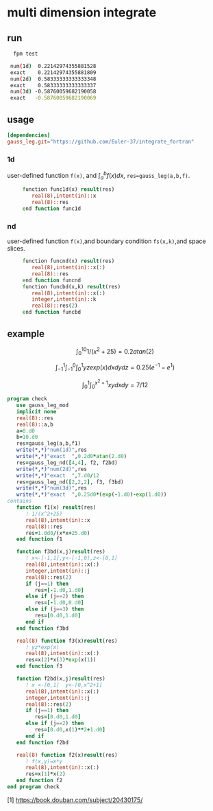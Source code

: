 # multi dimension integrate

## run

```sh
  fpm test
```

``` sh
 num(1d)  0.22142974355881528
 exact    0.22142974355881809
 num(2d)  0.58333333333333348
 exact    0.58333333333333337
 num(3d) -0.58760059682190058
 exact   -0.58760059682190069
```

## usage
``` toml
[dependencies]
gauss_leg.git="https://github.com/Euler-37/integrate_fortran"
```
### 1d

user-defined function `f(x)`, and $\int_a^b f(x) dx$, `res=gauss_leg(a,b,f)`.
``` fortran
     function func1d(x) result(res)
        real(8),intent(in)::x
        real(8)::res
     end function func1d
```

### nd

user-defined function `f(x)`,and boundary condition `fs(x,k)`,and space slices.

``` fortran
     function funcnd(x) result(res)
        real(8),intent(in)::x(:)
        real(8)::res
     end function funcnd
     function funcbd(x,k) result(res)
        real(8),intent(in)::x(:)
        integer,intent(in)::k
        real(8)::res(2)
     end function funcbd
```

## example

$$\int_0^{10}1/(x^2+25)=0.2atan(2)$$

$$\int_{-1}^{1}\int_{-1}^{0}\int_{0}^{1} yzexp(x)dxdydz=0.25(e^{-1}-e^{1})$$

$$\int_{0}^{1}\int_{0}^{x^2+1} xy dxdy=7/12$$

``` fortran
program check
   use gauss_leg_mod
   implicit none
   real(8)::res
   real(8)::a,b
   a=0.d0
   b=10.d0
   res=gauss_leg(a,b,f1)
   write(*,*)"num(1d)",res
   write(*,*)"exact  ",0.2d0*atan(2.d0)
   res=gauss_leg_nd([4,4], f2, f2bd)
   write(*,*)"num(2d)",res
   write(*,*)"exact  ",7.d0/12
   res=gauss_leg_nd([2,2,2], f3, f3bd)
   write(*,*)"num(3d)",res
   write(*,*)"exact  ",0.25d0*(exp(-1.d0)-exp(1.d0))
contains
   function f1(x) result(res)
      ! 1/(x^2+25)
      real(8),intent(in)::x
      real(8)::res
      res=1.0d0/(x*x+25.d0)
   end function f1

   function f3bd(x,j)result(res)
      ! x<-[-1,1],y<-[-1,0],z<-[0,1]
      real(8),intent(in)::x(:)
      integer,intent(in)::j
      real(8)::res(2)
      if (j==1) then
         res=[-1.d0,1.d0]
      else if (j==2) then
         res=[-1.d0,0.d0]
      else if (j==3) then
         res=[0.d0,1.d0]
      end if
   end function f3bd

   real(8) function f3(x)result(res)
      ! yz*exp(x)
      real(8),intent(in)::x(:)
      res=x(2)*x(3)*exp(x(1))
   end function f3

   function f2bd(x,j)result(res)
      ! x <-[0,1]  y<-[0,x^2+1]
      real(8),intent(in)::x(:)
      integer,intent(in)::j
      real(8)::res(2)
      if (j==1) then
         res=[0.d0,1.d0]
      else if (j==2) then
         res=[0.d0,x(1)**2+1.d0]
      end if
   end function f2bd

   real(8) function f2(x)result(res)
      ! f(x,y)=x*y
      real(8),intent(in)::x(:)
      res=x(1)*x(2)
   end function f2
end program check
```



[1] https://book.douban.com/subject/20430175/
